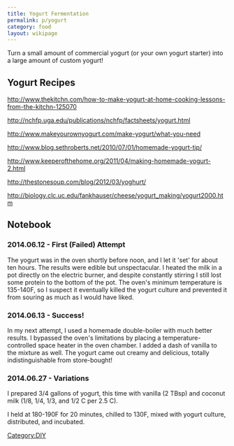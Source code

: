 ```yaml
---
title: Yogurt Fermentation
permalink: p/yogurt
category: food
layout: wikipage
---
```


Turn a small amount of commercial yogurt (or your own yogurt starter) into a large amount of custom yogurt!

Yogurt Recipes
--------------

<http://www.thekitchn.com/how-to-make-yogurt-at-home-cooking-lessons-from-the-kitchn-125070>

<http://nchfp.uga.edu/publications/nchfp/factsheets/yogurt.html>

<http://www.makeyourownyogurt.com/make-yogurt/what-you-need>

<http://www.blog.sethroberts.net/2010/07/01/homemade-yogurt-tip/>

<http://www.keeperofthehome.org/2011/04/making-homemade-yogurt-2.html>

<http://thestonesoup.com/blog/2012/03/yoghurt/>

<http://biology.clc.uc.edu/fankhauser/cheese/yogurt_making/yogurt2000.htm>

Notebook
--------

### 2014.06.12 - First (Failed) Attempt

The yogurt was in the oven shortly before noon, and I let it 'set' for about ten hours. The results were edible but unspectacular. I heated the milk in a pot directly on the electric burner, and despite constantly stirring I still lost some protein to the bottom of the pot. The oven's minimum temperature is 135-140F, so I suspect it eventually killed the yogurt culture and prevented it from souring as much as I would have liked.

### 2014.06.13 - Success!

In my next attempt, I used a homemade double-boiler with much better results. I bypassed the oven's limitations by placing a temperature-controlled space heater in the oven chamber. I added a dash of vanilla to the mixture as well. The yogurt came out creamy and delicious, totally indistinguishable from store-bought!

### 2014.06.27 - Variations

I prepared 3/4 gallons of yogurt, this time with vanilla (2 TBsp) and coconut milk (1/8, 1/4, 1/3, and 1/2 C per 2.5 C).

I held at 180-190F for 20 minutes, chilled to 130F, mixed with yogurt culture, distributed, and incubated.

[Category:DIY](/Category:DIY "wikilink")

